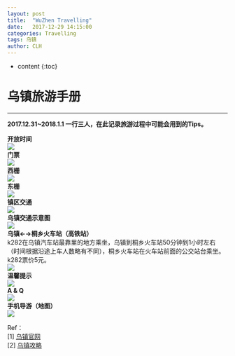 ```yaml
---
layout: post
title:  "WuZhen Travelling"
date:   2017-12-29 14:15:00 
categories: Travelling
tags: 乌镇
author: CLH
---
```


* content
{:toc}

# 乌镇旅游手册 #
----------
**2017.12.31~2018.1.1 一行三人，在此记录旅游过程中可能会用到的Tips。**           

**开放时间**     
![](https://i.imgur.com/7fs4XIb.jpg)      
**门票**    
![](https://i.imgur.com/3Q5dcxV.jpg)      
**西栅**    
![](https://i.imgur.com/dqvb9bB.jpg)    
**东栅**      
![](https://i.imgur.com/uDp84yK.jpg)       
**镇区交通**      
![](https://i.imgur.com/FalPocm.jpg)       
**乌镇交通示意图**     
![](https://i.imgur.com/YOYBzgD.jpg)           
**乌镇←→桐乡火车站（高铁站）**      
k282在乌镇汽车站最靠里的地方乘坐，乌镇到桐乡火车站50分钟到1小时左右（时间根据沿途上车人数略有不同），桐乡火车站在火车站前面的公交站台乘坐。k282票价5元。        
 ![](https://i.imgur.com/QlhYsyP.png)        
**温馨提示**      
![](https://i.imgur.com/SWKIBb6.jpg)            
**A & Q**     
![](https://i.imgur.com/jZjjL6Z.jpg)      
**手机导游（地图）**      
![](https://i.imgur.com/wHAbdab.png)        

Ref：    
[1] [乌镇官网](http://www.wuzhen.com.cn/)   
[2] [乌镇攻略](http://www.wuzhen.com.cn/cn/xinwen.aspx?cid=7)         

